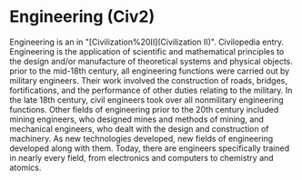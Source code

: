 # Engineering (Civ2)

 Engineering is an in "[Civilization%20II](Civilization II)".
Civilopedia entry.
Engineering is the application of scientific and mathematical principles to the design and/or manufacture of theoretical systems and physical objects. prior to the mid-18th century, all engineering functions were carried out by military engineers. Their work involved the construction of roads, bridges, fortifications, and the performance of other duties relating to the military. In the late 18th century, civil engineers took over all nonmilitary engineering functions. Other fields of engineering prior to the 20th century included mining engineers, who designed mines and methods of mining, and mechanical engineers, who dealt with the design and construction of machinery. As new technologies developed, new fields of engineering developed along with them. Today, there are engineers specifically trained in nearly every field, from electronics and computers to chemistry and atomics. 